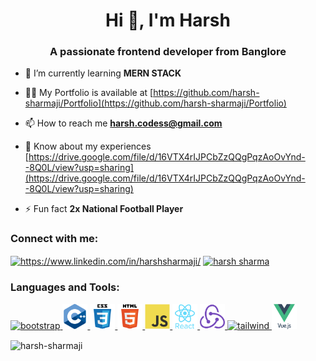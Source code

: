 <h1 align="center">Hi 👋, I'm Harsh</h1>
<h3 align="center">A passionate frontend developer from Banglore</h3>

- 🌱 I’m currently learning **MERN STACK**

- 👨‍💻 My Portfolio is available at [https://github.com/harsh-sharmaji/Portfolio](https://github.com/harsh-sharmaji/Portfolio)

- 📫 How to reach me **harsh.codess@gmail.com**

- 📄 Know about my experiences [https://drive.google.com/file/d/16VTX4rIJPCbZzQQgPqzAoOvYnd--8Q0L/view?usp=sharing](https://drive.google.com/file/d/16VTX4rIJPCbZzQQgPqzAoOvYnd--8Q0L/view?usp=sharing)

- ⚡ Fun fact **2x National Football Player**

<h3 align="left">Connect with me:</h3>
<p align="left">
<a href="https://www.linkedin.com/in/harshsharmaji/" target="blank"><img align="center" src="https://raw.githubusercontent.com/rahuldkjain/github-profile-readme-generator/master/src/images/icons/Social/linked-in-alt.svg" alt="https://www.linkedin.com/in/harshsharmaji/" height="30" width="40" /></a>
<a href="https://fb.com/harsh sharma" target="blank"><img align="center" src="https://raw.githubusercontent.com/rahuldkjain/github-profile-readme-generator/master/src/images/icons/Social/facebook.svg" alt="harsh sharma" height="30" width="40" /></a>
</p>

<h3 align="left">Languages and Tools:</h3>
<p align="left"> <a href="https://getbootstrap.com" target="_blank" rel="noreferrer"> <img src="[https://raw.githubusercontent.com/devicons/devicon/master/icons/bootstrap/bootstrap-plain-wordmark.svg](https://img.icons8.com/?size=100&id=OODqBWCdRF8o&format=png&color=000000)" alt="bootstrap" width="40" height="40"/> </a> <a href="https://www.w3schools.com/cpp/" target="_blank" rel="noreferrer"> <img src="https://raw.githubusercontent.com/devicons/devicon/master/icons/cplusplus/cplusplus-original.svg" alt="cplusplus" width="40" height="40"/> </a> <a href="https://www.w3schools.com/css/" target="_blank" rel="noreferrer"> <img src="https://raw.githubusercontent.com/devicons/devicon/master/icons/css3/css3-original-wordmark.svg" alt="css3" width="40" height="40"/> </a> <a href="https://www.w3.org/html/" target="_blank" rel="noreferrer"> <img src="https://raw.githubusercontent.com/devicons/devicon/master/icons/html5/html5-original-wordmark.svg" alt="html5" width="40" height="40"/> </a> <a href="https://developer.mozilla.org/en-US/docs/Web/JavaScript" target="_blank" rel="noreferrer"> <img src="https://raw.githubusercontent.com/devicons/devicon/master/icons/javascript/javascript-original.svg" alt="javascript" width="40" height="40"/> </a> <a href="https://reactjs.org/" target="_blank" rel="noreferrer"> <img src="https://raw.githubusercontent.com/devicons/devicon/master/icons/react/react-original-wordmark.svg" alt="react" width="40" height="40"/> </a> <a href="https://redux.js.org" target="_blank" rel="noreferrer"> <img src="https://raw.githubusercontent.com/devicons/devicon/master/icons/redux/redux-original.svg" alt="redux" width="40" height="40"/> </a> <a href="https://tailwindcss.com/" target="_blank" rel="noreferrer"> <img src="https://www.vectorlogo.zone/logos/tailwindcss/tailwindcss-icon.svg" alt="tailwind" width="40" height="40"/> </a> <a href="https://vuejs.org/" target="_blank" rel="noreferrer"> <img src="https://raw.githubusercontent.com/devicons/devicon/master/icons/vuejs/vuejs-original-wordmark.svg" alt="vuejs" width="40" height="40"/> </a> </p>

<p><img align="center" src="https://github-readme-stats.vercel.app/api/top-langs?username=harsh-sharmaji&show_icons=true&locale=en&layout=compact" alt="harsh-sharmaji" /></p>
